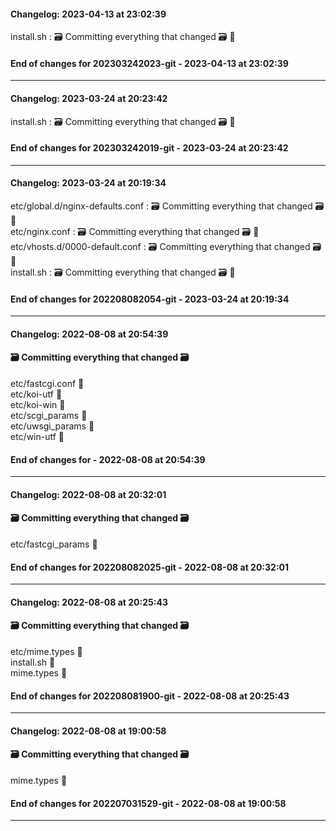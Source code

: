 #### Changelog: 2023-04-13 at 23:02:39  

install.sh : 🗃️  Committing everything that changed 🗃️ 🚀  
  
#### End of changes for 202303242023-git - 2023-04-13 at 23:02:39  
  
----  
  
#### Changelog: 2023-03-24 at 20:23:42  

install.sh : 🗃️  Committing everything that changed 🗃️ 🚀  
  
#### End of changes for 202303242019-git - 2023-03-24 at 20:23:42  
  
----  
  
#### Changelog: 2023-03-24 at 20:19:34  

etc/global.d/nginx-defaults.conf : 🗃️  Committing everything that changed 🗃️ 🚀  
etc/nginx.conf : 🗃️  Committing everything that changed 🗃️ 🚀  
etc/vhosts.d/0000-default.conf : 🗃️  Committing everything that changed 🗃️ 🚀  
install.sh : 🗃️  Committing everything that changed 🗃️ 🚀  
  
#### End of changes for 202208082054-git - 2023-03-24 at 20:19:34  
  
----  
  
#### Changelog: 2022-08-08 at 20:54:39  
#### 🗃️ Committing everything that changed 🗃️  
  
etc/fastcgi.conf      🚀  
etc/koi-utf      🚀  
etc/koi-win      🚀  
etc/scgi_params      🚀  
etc/uwsgi_params      🚀  
etc/win-utf      🚀  
  
#### End of changes for  - 2022-08-08 at 20:54:39  
  
----  
  
#### Changelog: 2022-08-08 at 20:32:01  
#### 🗃️ Committing everything that changed 🗃️  
  
etc/fastcgi_params      🚀  
  
#### End of changes for 202208082025-git - 2022-08-08 at 20:32:01  
  
----  
  
#### Changelog: 2022-08-08 at 20:25:43  
#### 🗃️ Committing everything that changed 🗃️  
  
etc/mime.types      🚀  
install.sh      🚀  
mime.types      🚀  
  
#### End of changes for 202208081900-git - 2022-08-08 at 20:25:43  
  
----  
  
#### Changelog: 2022-08-08 at 19:00:58  
#### 🗃️ Committing everything that changed 🗃️  
  
mime.types      🚀  
  
#### End of changes for 202207031529-git - 2022-08-08 at 19:00:58  
  
----  
  
